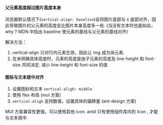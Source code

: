 #### 父元素高度超过图片高度本身

浏览器默认情况下(`vertical-align: baseline`)会将图片底部与 x 底部对齐，因此导致图片的父元素的高度会比图片本身高度多一些. (当没有文本时也是如此，why ? MDN 中指出 baseline 使元素的基线与父元素的基线对齐)

解决方法：

1. vertical-align 只对行内元素生效，因此让 img 成为块元素.
2. 在未明确具体高度时，元素的高度是由子元素的高度及 line-height 和 font-size 共同决定. 减小 line-height 和 font-size 的值

#### 图标与文本居中对齐

1. 设置图标和文本 `vertical-aligh: middle`
2. 使用 flex 布局 (mui 方案)
3. `vertical-aligh` 支持数值，设置具体的偏移量 (ant-design 方案)

MUI 方案兼容性更强，可以使用其他 icon. antd 只有使用组件库内的 Icon , 才能与文本居中.
